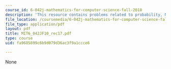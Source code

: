 ```yaml
---
course_id: 6-042j-mathematics-for-computer-science-fall-2010
description: 'This resource contains problems related to probability, Monty Hall problem. '
file_location: /coursemedia/6-042j-mathematics-for-computer-science-fall-2010/fa9685899c6b9d079d36ac3f9a1ccce6_MIT6_042JF10_rec17.pdf
file_type: application/pdf
layout: pdf
title: MIT6_042JF10_rec17.pdf
type: course
uid: fa9685899c6b9d079d36ac3f9a1ccce6

---
```

None